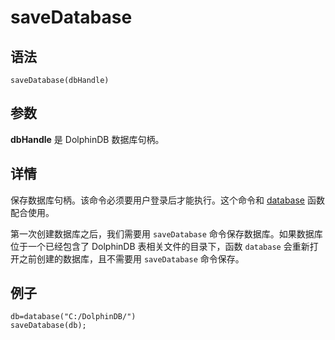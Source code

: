 # saveDatabase

## 语法

`saveDatabase(dbHandle)`

## 参数

**dbHandle** 是 DolphinDB 数据库句柄。

## 详情

保存数据库句柄。该命令必须要用户登录后才能执行。这个命令和 [database](../d/database.md) 函数配合使用。

第一次创建数据库之后，我们需要用 `saveDatabase`
命令保存数据库。如果数据库位于一个已经包含了 DolphinDB 表相关文件的目录下，函数 `database`
会重新打开之前创建的数据库，且不需要用 `saveDatabase` 命令保存。

## 例子

```
db=database("C:/DolphinDB/")
saveDatabase(db);
```

